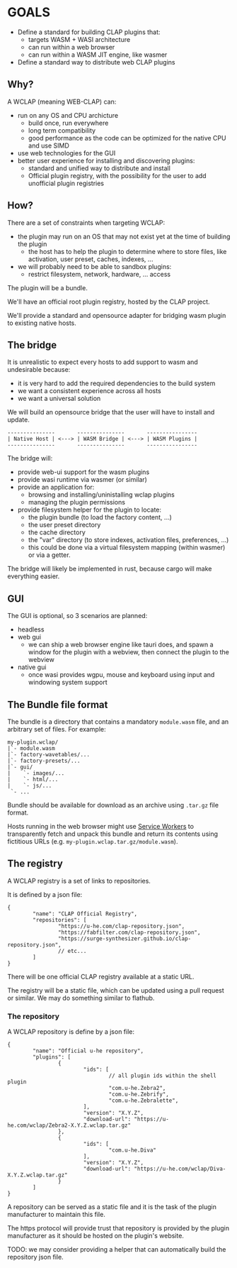# GOALS

- Define a standard for building CLAP plugins that:
  - targets WASM + WASI architecture
  - can run within a web browser
  - can run within a WASM JIT engine, like wasmer
- Define a standard way to distribute web CLAP plugins

## Why?

A WCLAP (meaning WEB-CLAP) can:
- run on any OS and CPU archicture
  - build once, run everywhere
  - long term compatibility
  - good performance as the code can be optimized for the native CPU and use SIMD
- use web technologies for the GUI
- better user experience for installing and discovering plugins:
  - standard and unified way to distribute and install
  - Official plugin registry, with the possibility for the user to add
    unofficial plugin registries

## How?

There are a set of constraints when targeting WCLAP:
- the plugin may run on an OS that may not exist yet at the time of building the plugin
  - the host has to help the plugin to determine where to store files, like activation,
    user preset, caches, indexes, ...
- we will probably need to be able to sandbox plugins:
  - restrict filesystem, network, hardware, ... access

The plugin will be a bundle.

We'll have an official root plugin registry, hosted by the CLAP project.

We'll provide a standard and opensource adapter for bridging wasm plugin to existing native hosts.

## The bridge

It is unrealistic to expect every hosts to add support to wasm and undesirable because:
- it is very hard to add the required dependencies to the build system
- we want a consistent experience across all hosts
- we want a universal solution

We will build an opensource bridge that the user will have to install and update.

```
---------------       ---------------       ----------------
| Native Host | <---> | WASM Bridge | <---> | WASM Plugins |
---------------       ---------------       ----------------
```

The bridge will:
- provide web-ui support for the wasm plugins
- provide wasi runtime via wasmer (or similar)
- provide an application for:
  - browsing and installing/uninistalling wclap plugins
  - managing the plugin permissions
- provide filesystem helper for the plugin to locate:
  - the plugin bundle (to load the factory content, ...)
  - the user preset directory
  - the cache directory
  - the "var" directory (to store indexes, activation files, preferences, ...)
  - this could be done via a virtual filesystem mapping (within wasmer) or via a getter.

The bridge will likely be implemented in rust, because cargo will make everything easier.

## GUI

The GUI is optional, so 3 scenarios are planned:
- headless
- web gui
  - we can ship a web browser engine like tauri does, and spawn a window for the plugin with a webview, then connect the plugin to the webview
- native gui
  - once wasi provides wgpu, mouse and keyboard using input and windowing system support

## The Bundle file format

The bundle is a directory that contains a mandatory `module.wasm` file,
and an arbitrary set of files. For example:
```
my-plugin.wclap/
|`- module.wasm
|`- factory-wavetables/...
|`- factory-presets/...
|`- gui/
|    `- images/...
|    `- html/...
|    `- js/...
 `- ...
```

Bundle should be available for download as an archive using `.tar.gz` file format.

Hosts running in the web browser might use [Service Workers](https://developer.mozilla.org/en-US/docs/Web/API/Service_Worker_API) to transparently fetch and unpack this bundle and return its contents using fictitious URLs (e.g. `my-plugin.wclap.tar.gz/module.wasm`).

## The registry

A WCLAP registry is a set of links to repositories.

It is defined by a json file:
```json5
{
        "name": "CLAP Official Registry",
        "repositories": [
                "https://u-he.com/clap-repository.json",
                "https://fabfilter.com/clap-repository.json",
                "https://surge-synthesizer.github.io/clap-repository.json",
                // etc...
        ]
}
```

There will be one official CLAP registry available at a static URL.

The registry will be a static file, which can be updated using a pull request or similar. We may do something similar to flathub.

### The repository

A WCLAP repository is define by a json file:
```json5
{
        "name": "Official u-he repository",
        "plugins": [
                {
                        "ids": [
                                // all plugin ids within the shell plugin
                                "com.u-he.Zebra2",
                                "com.u-he.Zebrify",
                                "com.u-he.Zebralette",
                        ],
                        "version": "X.Y.Z",
                        "download-url": "https://u-he.com/wclap/Zebra2-X.Y.Z.wclap.tar.gz"
                },
                {
                        "ids": [
                                "com.u-he.Diva"
                        ],
                        "version": "X.Y.Z",
                        "download-url": "https://u-he.com/wclap/Diva-X.Y.Z.wclap.tar.gz"
                }
        ]
}
```

A repository can be served as a static file and it is the task of
the plugin manufacturer to maintain this file.

The https protocol will provide trust that repository is provided by
the plugin manufacturer as it should be hosted on the plugin's website.

TODO: we may consider providing a helper that can automatically build the repository json file.
